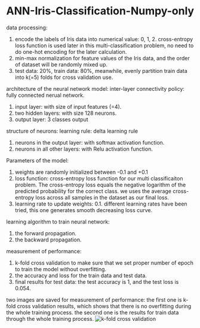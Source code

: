 # ANN-Iris-Classification-Numpy-only
data processing:
1. encode the labels of Iris data into numerical value: 0, 1, 2. cross-entropy loss function is used later
   in this multi-classification problem, no need to do one-hot encoding for the later calculation.
2. min-max normalization for feature values of the Iris data, and the order of dataset will be randomly mixed up.
3. test data: 20%, train data: 80%, meanwhile, evenly partition train data into k(=5) folds for cross validation use.

architecture of the neural network model:
inter-layer connectivity policy: fully connected nerual network.
1. input layer: with size of input features (=4).
2. two hidden layers: with size 128 neurons.
3. output layer: 3 classes output

structure of neurons:
learning rule: delta learning rule
1. neurons in the output layer: with softmax activation function.
2. neurons in all other layers: with Relu activation function.

Parameters of the model:
1. weights are randomly initialized between -0.1 and +0.1
2. loss function: cross-entropy loss function for our multi classificaiton problem.
   The cross-entropy loss equals the negative logarithm of the predicted probability for the correct class.
   we uses the average cross-entropy loss across all samples in the dataset as our final loss.
3. learning rate to update weights: 0.1. different learning rates have been tried, this one generates smooth decreasing loss curve.

learning algorithm to train neural network:
1. the forward propagation.
2. the backward propagation.

measurement of performance:
1. k-fold cross validation to make sure that we set proper number of epoch to train the model without overfitting.
2. the accuracy and loss for the train data and test data. 
3. final results for test data: the test accuracy is 1, and the test loss is 0.054.

two images are saved for measurement of performance:
the first one is k-fold cross validation results, which shows that there is no overfitting during the whole training process.
the second one is the results for train data through the whole training process.
![k-fold cross validation](https://github.com/yyyang719/ANN-Iris-Classification-Numpy-only/assets/125943763/a87766a7-2926-4913-a7de-f9bcdc0b7baa)




